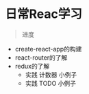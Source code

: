 # 日常Reac学习


> 进度

- create-react-app的构建
- react-router的了解
- redux的了解
    - 实践 计数器 小例子
    - 实践 TODO 小例子